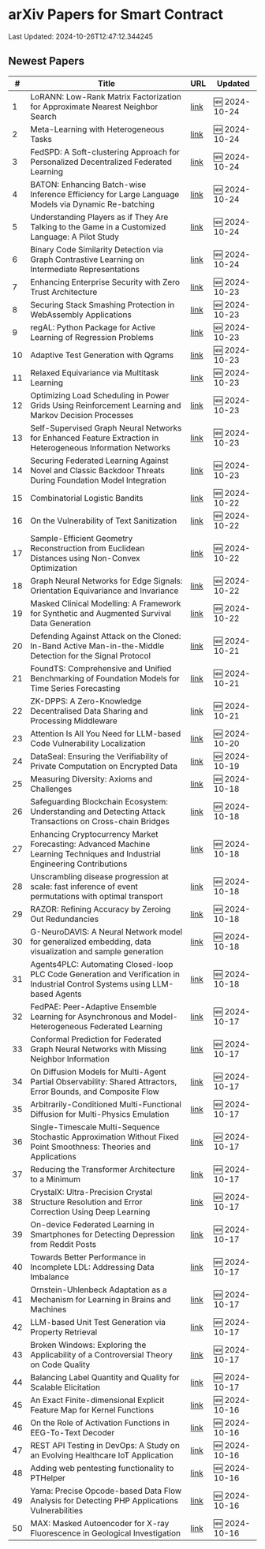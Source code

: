 # arXiv Papers for Smart Contract

Last Updated: 2024-10-26T12:47:12.344245

## Newest Papers

|\#|Title|URL|Updated|
|---|---|---|---|
|1|LoRANN: Low-Rank Matrix Factorization for Approximate Nearest Neighbor Search|[link](http://arxiv.org/abs/2410.18926v1)|🆕 2024-10-24|
|2|Meta-Learning with Heterogeneous Tasks|[link](http://arxiv.org/abs/2410.18894v1)|🆕 2024-10-24|
|3|FedSPD: A Soft-clustering Approach for Personalized Decentralized Federated Learning|[link](http://arxiv.org/abs/2410.18862v1)|🆕 2024-10-24|
|4|BATON: Enhancing Batch-wise Inference Efficiency for Large Language Models via Dynamic Re-batching|[link](http://arxiv.org/abs/2410.18701v1)|🆕 2024-10-24|
|5|Understanding Players as if They Are Talking to the Game in a Customized Language: A Pilot Study|[link](http://arxiv.org/abs/2410.18605v1)|🆕 2024-10-24|
|6|Binary Code Similarity Detection via Graph Contrastive Learning on Intermediate Representations|[link](http://arxiv.org/abs/2410.18561v1)|🆕 2024-10-24|
|7|Enhancing Enterprise Security with Zero Trust Architecture|[link](http://arxiv.org/abs/2410.18291v1)|🆕 2024-10-23|
|8|Securing Stack Smashing Protection in WebAssembly Applications|[link](http://arxiv.org/abs/2410.17925v1)|🆕 2024-10-23|
|9|regAL: Python Package for Active Learning of Regression Problems|[link](http://arxiv.org/abs/2410.17917v1)|🆕 2024-10-23|
|10|Adaptive Test Generation with Qgrams|[link](http://arxiv.org/abs/2410.17907v1)|🆕 2024-10-23|
|11|Relaxed Equivariance via Multitask Learning|[link](http://arxiv.org/abs/2410.17878v1)|🆕 2024-10-23|
|12|Optimizing Load Scheduling in Power Grids Using Reinforcement Learning and Markov Decision Processes|[link](http://arxiv.org/abs/2410.17696v1)|🆕 2024-10-23|
|13|Self-Supervised Graph Neural Networks for Enhanced Feature Extraction in Heterogeneous Information Networks|[link](http://arxiv.org/abs/2410.17617v1)|🆕 2024-10-23|
|14|Securing Federated Learning Against Novel and Classic Backdoor Threats During Foundation Model Integration|[link](http://arxiv.org/abs/2410.17573v1)|🆕 2024-10-23|
|15|Combinatorial Logistic Bandits|[link](http://arxiv.org/abs/2410.17075v1)|🆕 2024-10-22|
|16|On the Vulnerability of Text Sanitization|[link](http://arxiv.org/abs/2410.17052v1)|🆕 2024-10-22|
|17|Sample-Efficient Geometry Reconstruction from Euclidean Distances using Non-Convex Optimization|[link](http://arxiv.org/abs/2410.16982v1)|🆕 2024-10-22|
|18|Graph Neural Networks for Edge Signals: Orientation Equivariance and Invariance|[link](http://arxiv.org/abs/2410.16935v1)|🆕 2024-10-22|
|19|Masked Clinical Modelling: A Framework for Synthetic and Augmented Survival Data Generation|[link](http://arxiv.org/abs/2410.16811v1)|🆕 2024-10-22|
|20|Defending Against Attack on the Cloned: In-Band Active Man-in-the-Middle Detection for the Signal Protocol|[link](http://arxiv.org/abs/2410.16098v1)|🆕 2024-10-21|
|21|FoundTS: Comprehensive and Unified Benchmarking of Foundation Models for Time Series Forecasting|[link](http://arxiv.org/abs/2410.11802v2)|🆕 2024-10-21|
|22|ZK-DPPS: A Zero-Knowledge Decentralised Data Sharing and Processing Middleware|[link](http://arxiv.org/abs/2410.15568v1)|🆕 2024-10-21|
|23|Attention Is All You Need for LLM-based Code Vulnerability Localization|[link](http://arxiv.org/abs/2410.15288v1)|🆕 2024-10-20|
|24|DataSeal: Ensuring the Verifiability of Private Computation on Encrypted Data|[link](http://arxiv.org/abs/2410.15215v1)|🆕 2024-10-19|
|25|Measuring Diversity: Axioms and Challenges|[link](http://arxiv.org/abs/2410.14556v1)|🆕 2024-10-18|
|26|Safeguarding Blockchain Ecosystem: Understanding and Detecting Attack Transactions on Cross-chain Bridges|[link](http://arxiv.org/abs/2410.14493v1)|🆕 2024-10-18|
|27|Enhancing Cryptocurrency Market Forecasting: Advanced Machine Learning Techniques and Industrial Engineering Contributions|[link](http://arxiv.org/abs/2410.14475v1)|🆕 2024-10-18|
|28|Unscrambling disease progression at scale: fast inference of event permutations with optimal transport|[link](http://arxiv.org/abs/2410.14388v1)|🆕 2024-10-18|
|29|RAZOR: Refining Accuracy by Zeroing Out Redundancies|[link](http://arxiv.org/abs/2410.14254v1)|🆕 2024-10-18|
|30|G-NeuroDAVIS: A Neural Network model for generalized embedding, data visualization and sample generation|[link](http://arxiv.org/abs/2410.14223v1)|🆕 2024-10-18|
|31|Agents4PLC: Automating Closed-loop PLC Code Generation and Verification in Industrial Control Systems using LLM-based Agents|[link](http://arxiv.org/abs/2410.14209v1)|🆕 2024-10-18|
|32|FedPAE: Peer-Adaptive Ensemble Learning for Asynchronous and Model-Heterogeneous Federated Learning|[link](http://arxiv.org/abs/2410.14075v1)|🆕 2024-10-17|
|33|Conformal Prediction for Federated Graph Neural Networks with Missing Neighbor Information|[link](http://arxiv.org/abs/2410.14010v1)|🆕 2024-10-17|
|34|On Diffusion Models for Multi-Agent Partial Observability: Shared Attractors, Error Bounds, and Composite Flow|[link](http://arxiv.org/abs/2410.13953v1)|🆕 2024-10-17|
|35|Arbitrarily-Conditioned Multi-Functional Diffusion for Multi-Physics Emulation|[link](http://arxiv.org/abs/2410.13794v1)|🆕 2024-10-17|
|36|Single-Timescale Multi-Sequence Stochastic Approximation Without Fixed Point Smoothness: Theories and Applications|[link](http://arxiv.org/abs/2410.13743v1)|🆕 2024-10-17|
|37|Reducing the Transformer Architecture to a Minimum|[link](http://arxiv.org/abs/2410.13732v1)|🆕 2024-10-17|
|38|CrystalX: Ultra-Precision Crystal Structure Resolution and Error Correction Using Deep Learning|[link](http://arxiv.org/abs/2410.13713v1)|🆕 2024-10-17|
|39|On-device Federated Learning in Smartphones for Detecting Depression from Reddit Posts|[link](http://arxiv.org/abs/2410.13709v1)|🆕 2024-10-17|
|40|Towards Better Performance in Incomplete LDL: Addressing Data Imbalance|[link](http://arxiv.org/abs/2410.13579v1)|🆕 2024-10-17|
|41|Ornstein-Uhlenbeck Adaptation as a Mechanism for Learning in Brains and Machines|[link](http://arxiv.org/abs/2410.13563v1)|🆕 2024-10-17|
|42|LLM-based Unit Test Generation via Property Retrieval|[link](http://arxiv.org/abs/2410.13542v1)|🆕 2024-10-17|
|43|Broken Windows: Exploring the Applicability of a Controversial Theory on Code Quality|[link](http://arxiv.org/abs/2410.13480v1)|🆕 2024-10-17|
|44|Balancing Label Quantity and Quality for Scalable Elicitation|[link](http://arxiv.org/abs/2410.13215v1)|🆕 2024-10-17|
|45|An Exact Finite-dimensional Explicit Feature Map for Kernel Functions|[link](http://arxiv.org/abs/2410.12635v1)|🆕 2024-10-16|
|46|On the Role of Activation Functions in EEG-To-Text Decoder|[link](http://arxiv.org/abs/2410.12572v1)|🆕 2024-10-16|
|47|REST API Testing in DevOps: A Study on an Evolving Healthcare IoT Application|[link](http://arxiv.org/abs/2410.12547v1)|🆕 2024-10-16|
|48|Adding web pentesting functionality to PTHelper|[link](http://arxiv.org/abs/2410.12422v1)|🆕 2024-10-16|
|49|Yama: Precise Opcode-based Data Flow Analysis for Detecting PHP Applications Vulnerabilities|[link](http://arxiv.org/abs/2410.12351v1)|🆕 2024-10-16|
|50|MAX: Masked Autoencoder for X-ray Fluorescence in Geological Investigation|[link](http://arxiv.org/abs/2410.12330v1)|🆕 2024-10-16|
